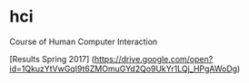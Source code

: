 # hci
Course of Human Computer Interaction

[Results Spring 2017] (https://drive.google.com/open?id=1QkuzYtVwGqI9t6ZMOmuGYd2Qo9UkYr1LQj_HPgAWoDg)
